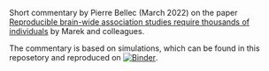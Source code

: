Short commentary by Pierre Bellec (March 2022) on the paper [Reproducible brain-wide association studies require thousands of individuals](https://www.nature.com/articles/s41586-022-04492-9) by Marek and colleagues.

The commentary is based on simulations, which can be found in this reposetory and reproduced on [![Binder](https://mybinder.org/badge_logo.svg)](https://mybinder.org/v2/gh/pbellec/bwas_simulation/HEAD?labpath=bwas_simulation.ipynb).
